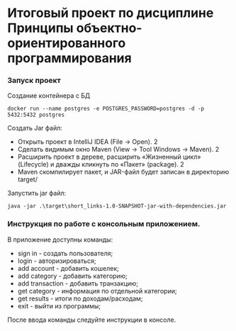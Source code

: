 # Итоговый проект по дисциплине Принципы объектно-ориентированного программирования

### Запуск проект
Создание контейнера с БД
```
docker run --name postgres -e POSTGRES_PASSWORD=postgres -d -p 5432:5432 postgres
```
Создать Jar файл:
- Открыть проект в IntelliJ IDEA (File → Open). 2
- Сделать видимым окно Maven (View → Tool Windows → Maven). 2
- Расширить проект в дереве, расширить «Жизненный цикл» (Lifecycle) и дважды кликнуть по «Пакет» (package). 2
- Maven скомпилирует пакет, и JAR-файл будет записан в директорию target/

Запустить jar файл:
```
java -jar .\target\short_links-1.0-SNAPSHOT-jar-with-dependencies.jar
```

### Инструкция по работе с консольным приложением.
В приложение доступны команды:

* sign in - создать пользователя;
* login - авторизироваться;
* add account - добавить кошелек;
* add category - добавить категорию;
* add transaction - добавить транзакцию;
* get category - информация по отдельной категории;
* get results - итоги по доходам/расходам;
* exit - выйти из программы;

После ввода команды следуйте инструкции в консоле.
